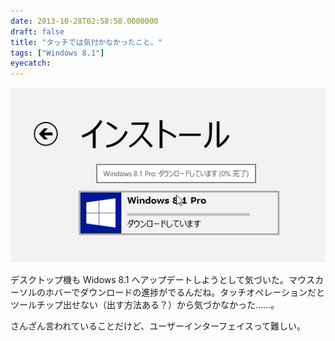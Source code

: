 ```yaml
---
date: 2013-10-28T02:58:58.0000000
draft: false
title: "タッチでは気付かなかったこと。"
tags: ["Windows 8.1"]
eyecatch: 
---
```

<p><span itemscope itemtype="http://schema.org/Photograph"><img src="20131028025549.png" alt="f:id:daruyanagi:20131028025549p:plain" title="f:id:daruyanagi:20131028025549p:plain" class="hatena-fotolife" itemprop="image"></span></p><p>デスクトップ機も Widows 8.1 へアップデートしようとして気づいた。マウスカーソルのホバーでダウンロードの進捗がでるんだね。タッチオペレーションだとツールチップ出せない（出す方法ある？）から気づかなかった……。</p><p>さんざん言われていることだけど、ユーザーインターフェイスって難しい。</p>
